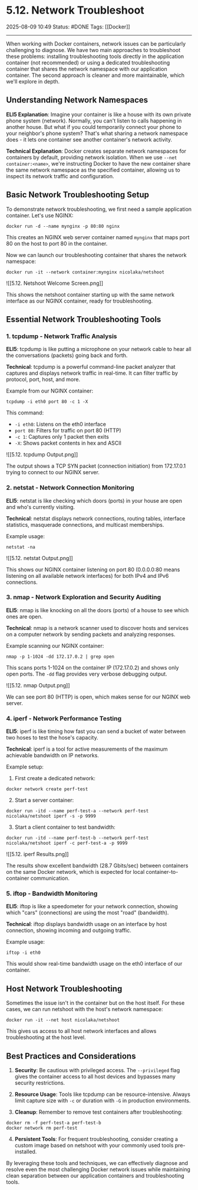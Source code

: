 # 5.12. Network Troubleshoot

2025-08-09 10:49
Status: #DONE
Tags: [[Docker]]

---

When working with Docker containers, network issues can be particularly challenging to diagnose. We have two main approaches to troubleshoot these problems: installing troubleshooting tools directly in the application container (not recommended) or using a dedicated troubleshooting container that shares the network namespace with our application container. The second approach is cleaner and more maintainable, which we'll explore in depth.

## Understanding Network Namespaces

**ELI5 Explanation**: Imagine your container is like a house with its own private phone system (network). Normally, you can't listen to calls happening in another house. But what if you could temporarily connect your phone to your neighbor's phone system? That's what sharing a network namespace does - it lets one container see another container's network activity.

**Technical Explanation**: Docker creates separate network namespaces for containers by default, providing network isolation. When we use `--net container:<name>`, we're instructing Docker to have the new container share the same network namespace as the specified container, allowing us to inspect its network traffic and configuration.

## Basic Network Troubleshooting Setup

To demonstrate network troubleshooting, we first need a sample application container. Let's use NGINX:

```
docker run -d --name mynginx -p 80:80 nginx
```

This creates an NGINX web server container named `mynginx` that maps port 80 on the host to port 80 in the container.

Now we can launch our troubleshooting container that shares the network namespace:

```
docker run -it --network container:mynginx nicolaka/netshoot
```

![[5.12. Netshoot Welcome Screen.png]]

This shows the netshoot container starting up with the same network interface as our NGINX container, ready for troubleshooting.

## Essential Network Troubleshooting Tools

### 1. tcpdump - Network Traffic Analysis

**ELI5**: tcpdump is like putting a microphone on your network cable to hear all the conversations (packets) going back and forth.

**Technical**: tcpdump is a powerful command-line packet analyzer that captures and displays network traffic in real-time. It can filter traffic by protocol, port, host, and more.

Example from our NGINX container:
```
tcpdump -i eth0 port 80 -c 1 -X
```

This command:
- `-i eth0`: Listens on the eth0 interface
- `port 80`: Filters for traffic on port 80 (HTTP)
- `-c 1`: Captures only 1 packet then exits
- `-X`: Shows packet contents in hex and ASCII

![[5.12. tcpdump Output.png]]

The output shows a TCP SYN packet (connection initiation) from 172.17.0.1 trying to connect to our NGINX server.

### 2. netstat - Network Connection Monitoring

**ELI5**: netstat is like checking which doors (ports) in your house are open and who's currently visiting.

**Technical**: netstat displays network connections, routing tables, interface statistics, masquerade connections, and multicast memberships.

Example usage:
```
netstat -na
```

![[5.12. netstat Output.png]]

This shows our NGINX container listening on port 80 (0.0.0.0:80 means listening on all available network interfaces) for both IPv4 and IPv6 connections.

### 3. nmap - Network Exploration and Security Auditing

**ELI5**: nmap is like knocking on all the doors (ports) of a house to see which ones are open.

**Technical**: nmap is a network scanner used to discover hosts and services on a computer network by sending packets and analyzing responses.

Example scanning our NGINX container:
```
nmap -p 1-1024 -dd 172.17.0.2 | grep open
```

This scans ports 1-1024 on the container IP (172.17.0.2) and shows only open ports. The `-dd` flag provides very verbose debugging output.

![[5.12. nmap Output.png]]

We can see port 80 (HTTP) is open, which makes sense for our NGINX web server.

### 4. iperf - Network Performance Testing

**ELI5**: iperf is like timing how fast you can send a bucket of water between two hoses to test the hose's capacity.

**Technical**: iperf is a tool for active measurements of the maximum achievable bandwidth on IP networks.

Example setup:
1. First create a dedicated network:
```
docker network create perf-test
```

2. Start a server container:
```
docker run -itd --name perf-test-a --network perf-test nicolaka/netshoot iperf -s -p 9999
```

3. Start a client container to test bandwidth:
```
docker run -itd --name perf-test-b --network perf-test nicolaka/netshoot iperf -c perf-test-a -p 9999
```

![[5.12. iperf Results.png]]

The results show excellent bandwidth (28.7 Gbits/sec) between containers on the same Docker network, which is expected for local container-to-container communication.

### 5. iftop - Bandwidth Monitoring

**ELI5**: iftop is like a speedometer for your network connection, showing which "cars" (connections) are using the most "road" (bandwidth).

**Technical**: iftop displays bandwidth usage on an interface by host connection, showing incoming and outgoing traffic.

Example usage:
```
iftop -i eth0
```

This would show real-time bandwidth usage on the eth0 interface of our container.

## Host Network Troubleshooting

Sometimes the issue isn't in the container but on the host itself. For these cases, we can run netshoot with the host's network namespace:

```
docker run -it --net host nicolaka/netshoot
```

This gives us access to all host network interfaces and allows troubleshooting at the host level.

## Best Practices and Considerations

1. **Security**: Be cautious with privileged access. The `--privileged` flag gives the container access to all host devices and bypasses many security restrictions.

2. **Resource Usage**: Tools like tcpdump can be resource-intensive. Always limit capture size with `-c` or duration with `-G` in production environments.

3. **Cleanup**: Remember to remove test containers after troubleshooting:
```
docker rm -f perf-test-a perf-test-b
docker network rm perf-test
```

4. **Persistent Tools**: For frequent troubleshooting, consider creating a custom image based on netshoot with your commonly used tools pre-installed.

By leveraging these tools and techniques, we can effectively diagnose and resolve even the most challenging Docker network issues while maintaining clean separation between our application containers and troubleshooting tools.